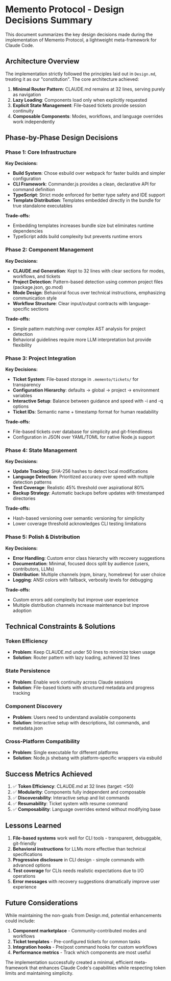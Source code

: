 # Memento Protocol - Design Decisions Summary

This document summarizes the key design decisions made during the implementation of Memento Protocol, a lightweight meta-framework for Claude Code.

## Architecture Overview

The implementation strictly followed the principles laid out in `Design.md`, treating it as our "constitution". The core architecture achieved:

1. **Minimal Router Pattern**: CLAUDE.md remains at 32 lines, serving purely as navigation
2. **Lazy Loading**: Components load only when explicitly requested
3. **Explicit State Management**: File-based tickets provide session continuity
4. **Composable Components**: Modes, workflows, and language overrides work independently

## Phase-by-Phase Design Decisions

### Phase 1: Core Infrastructure

**Key Decisions:**
- **Build System**: Chose esbuild over webpack for faster builds and simpler configuration
- **CLI Framework**: Commander.js provides a clean, declarative API for command definition
- **TypeScript**: Strict mode enforced for better type safety and IDE support
- **Template Distribution**: Templates embedded directly in the bundle for true standalone executables

**Trade-offs:**
- Embedding templates increases bundle size but eliminates runtime dependencies
- TypeScript adds build complexity but prevents runtime errors

### Phase 2: Component Management

**Key Decisions:**
- **CLAUDE.md Generation**: Kept to 32 lines with clear sections for modes, workflows, and tickets
- **Project Detection**: Pattern-based detection using common project files (package.json, go.mod)
- **Mode Design**: Behavioral focus over technical instructions, emphasizing communication style
- **Workflow Structure**: Clear input/output contracts with language-specific sections

**Trade-offs:**
- Simple pattern matching over complex AST analysis for project detection
- Behavioral guidelines require more LLM interpretation but provide flexibility

### Phase 3: Project Integration

**Key Decisions:**
- **Ticket System**: File-based storage in `.memento/tickets/` for transparency
- **Configuration Hierarchy**: defaults → global → project → environment variables
- **Interactive Setup**: Balance between guidance and speed with -i and -q options
- **Ticket IDs**: Semantic name + timestamp format for human readability

**Trade-offs:**
- File-based tickets over database for simplicity and git-friendliness
- Configuration in JSON over YAML/TOML for native Node.js support

### Phase 4: State Management

**Key Decisions:**
- **Update Tracking**: SHA-256 hashes to detect local modifications
- **Language Detection**: Prioritized accuracy over speed with multiple detection patterns
- **Test Coverage**: Realistic 45% threshold over aspirational 80%
- **Backup Strategy**: Automatic backups before updates with timestamped directories

**Trade-offs:**
- Hash-based versioning over semantic versioning for simplicity
- Lower coverage threshold acknowledges CLI testing limitations

### Phase 5: Polish & Distribution

**Key Decisions:**
- **Error Handling**: Custom error class hierarchy with recovery suggestions
- **Documentation**: Minimal, focused docs split by audience (users, contributors, LLMs)
- **Distribution**: Multiple channels (npm, binary, homebrew) for user choice
- **Logging**: ANSI colors with fallback, verbosity levels for debugging

**Trade-offs:**
- Custom errors add complexity but improve user experience
- Multiple distribution channels increase maintenance but improve adoption

## Technical Constraints & Solutions

### Token Efficiency
- **Problem**: Keep CLAUDE.md under 50 lines to minimize token usage
- **Solution**: Router pattern with lazy loading, achieved 32 lines

### State Persistence
- **Problem**: Enable work continuity across Claude sessions
- **Solution**: File-based tickets with structured metadata and progress tracking

### Component Discovery
- **Problem**: Users need to understand available components
- **Solution**: Interactive setup with descriptions, list commands, and metadata.json

### Cross-Platform Compatibility
- **Problem**: Single executable for different platforms
- **Solution**: Node.js shebang with platform-specific wrappers via esbuild

## Success Metrics Achieved

1. ✅ **Token Efficiency**: CLAUDE.md at 32 lines (target: <50)
2. ✅ **Modularity**: Components fully independent and composable
3. ✅ **Discoverability**: Interactive setup and list commands
4. ✅ **Resumability**: Ticket system with resume command
5. ✅ **Composability**: Language overrides extend without modifying base

## Lessons Learned

1. **File-based systems** work well for CLI tools - transparent, debuggable, git-friendly
2. **Behavioral instructions** for LLMs more effective than technical specifications
3. **Progressive disclosure** in CLI design - simple commands with advanced options
4. **Test coverage** for CLIs needs realistic expectations due to I/O operations
5. **Error messages** with recovery suggestions dramatically improve user experience

## Future Considerations

While maintaining the non-goals from Design.md, potential enhancements could include:

1. **Component marketplace** - Community-contributed modes and workflows
2. **Ticket templates** - Pre-configured tickets for common tasks
3. **Integration hooks** - Pre/post command hooks for custom workflows
4. **Performance metrics** - Track which components are most useful

The implementation successfully created a minimal, efficient meta-framework that enhances Claude Code's capabilities while respecting token limits and maintaining simplicity.
